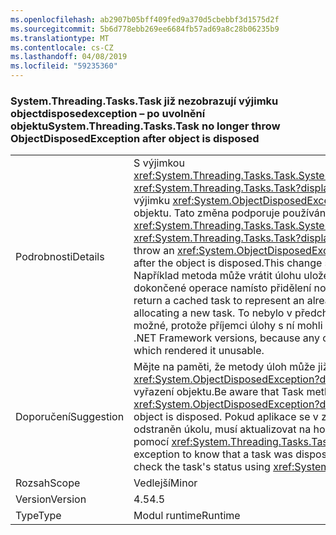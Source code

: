 ```yaml
---
ms.openlocfilehash: ab2907b05bff409fed9a370d5cbebbf3d1575d2f
ms.sourcegitcommit: 5b6d778ebb269ee6684fb57ad69a8c28b06235b9
ms.translationtype: MT
ms.contentlocale: cs-CZ
ms.lasthandoff: 04/08/2019
ms.locfileid: "59235360"
---
```

### <a name="systemthreadingtaskstask-no-longer-throw-objectdisposedexception-after-object-is-disposed"></a><span data-ttu-id="1cf26-101">System.Threading.Tasks.Task již nezobrazují výjimku objectdisposedexception – po uvolnění objektu</span><span class="sxs-lookup"><span data-stu-id="1cf26-101">System.Threading.Tasks.Task no longer throw ObjectDisposedException after object is disposed</span></span>

|   |   |
|---|---|
|<span data-ttu-id="1cf26-102">Podrobnosti</span><span class="sxs-lookup"><span data-stu-id="1cf26-102">Details</span></span>|<span data-ttu-id="1cf26-103">S výjimkou <xref:System.Threading.Tasks.Task.System%23IAsyncResult%23AsyncWaitHandle>, <xref:System.Threading.Tasks.Task?displayProperty=name> metody již nezobrazují výjimku <xref:System.ObjectDisposedException?displayProperty=name> po vyřazení objektu. Tato změna podporuje používání úkolů v mezipaměti.</span><span class="sxs-lookup"><span data-stu-id="1cf26-103">Except for <xref:System.Threading.Tasks.Task.System%23IAsyncResult%23AsyncWaitHandle>, <xref:System.Threading.Tasks.Task?displayProperty=name> methods no longer throw an <xref:System.ObjectDisposedException?displayProperty=name> exception after the object is disposed.This change supports the use of cached tasks.</span></span> <span data-ttu-id="1cf26-104">Například metoda může vrátit úlohu uloženou v mezipaměti pro zastupování již dokončené operace namísto přidělení nové úlohy.</span><span class="sxs-lookup"><span data-stu-id="1cf26-104">For example, a method can return a cached task to represent an already completed operation instead of allocating a new task.</span></span> <span data-ttu-id="1cf26-105">To nebylo v předchozích verzích rozhraní .NET Framework možné, protože příjemci úlohy s ní mohli nakládat.</span><span class="sxs-lookup"><span data-stu-id="1cf26-105">This was impossible in previous .NET Framework versions, because any consumer of the task could dispose of it, which rendered it unusable.</span></span>|
|<span data-ttu-id="1cf26-106">Doporučení</span><span class="sxs-lookup"><span data-stu-id="1cf26-106">Suggestion</span></span>|<span data-ttu-id="1cf26-107">Mějte na paměti, že metody úloh může již nezobrazují výjimku <xref:System.ObjectDisposedException?displayProperty=name> v případech, kdy vyřazení objektu.</span><span class="sxs-lookup"><span data-stu-id="1cf26-107">Be aware that Task methods may no longer throw <xref:System.ObjectDisposedException?displayProperty=name> in cases when the object is disposed.</span></span> <span data-ttu-id="1cf26-108">Pokud aplikace se v závislosti na tuto výjimku vědět, že byl odstraněn úkolu, musí aktualizovat na hodnotu explicitně kontrolovat stav úlohy pomocí <xref:System.Threading.Tasks.Task.Status>.</span><span class="sxs-lookup"><span data-stu-id="1cf26-108">If an app was depending on this exception to know that a task was disposed, it should be updated to explicitly check the task's status using <xref:System.Threading.Tasks.Task.Status>.</span></span>|
|<span data-ttu-id="1cf26-109">Rozsah</span><span class="sxs-lookup"><span data-stu-id="1cf26-109">Scope</span></span>|<span data-ttu-id="1cf26-110">Vedlejší</span><span class="sxs-lookup"><span data-stu-id="1cf26-110">Minor</span></span>|
|<span data-ttu-id="1cf26-111">Version</span><span class="sxs-lookup"><span data-stu-id="1cf26-111">Version</span></span>|<span data-ttu-id="1cf26-112">4.5</span><span class="sxs-lookup"><span data-stu-id="1cf26-112">4.5</span></span>|
|<span data-ttu-id="1cf26-113">Type</span><span class="sxs-lookup"><span data-stu-id="1cf26-113">Type</span></span>|<span data-ttu-id="1cf26-114">Modul runtime</span><span class="sxs-lookup"><span data-stu-id="1cf26-114">Runtime</span></span>|

